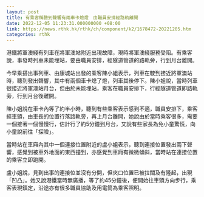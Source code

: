 ```yaml
---
layout: post
title: 有乘客稱聽到聲響有兩車卡熄燈　由職員安排經路軌離開
date: 2022-12-05 11:23:31.000000000 +08:00
link: https://news.rthk.hk/rthk/ch/component/k2/1678472-20221205.htm
categories: rthk
---
```


港鐵將軍澳綫有列車在將軍澳站附近出現故障，現時將軍澳綫服務受阻。有乘客說，事發時列車未能埋站，要由職員安排，經隧道管道的路軌旁，行到月台離開。

今早乘搭出事列車、由康城站出發的乘客陳小姐表示，列車在駛到接近將軍澳站時，聽到發出聲響，其中有兩個車卡熄了燈，列車其後停下。陳小姐說，當時列車很接近將軍澳站月台，但由於未能埋站，乘客在職員安排下，行經隧道管道即路軌旁，行到月台後離開。

陳小姐說在車卡內等了約半小時，聽到有些乘客表示感到不適，職員安排下，乘客經車頭，由車長的位置行落路軌旁，再上月台離開，她說由於當時乘客很多，需要一個接著一個慢慢行，估計行了約5分鐘到月台，又說有些家長為免小童驚慌，向小童說前往「探險」。

當時站在車廂內其中一個連接位置附近的盧小姐表示，聽到連接位置發出兩下聲響，感覺到被車外地面的東西撞到，亦感覺到車廂有微微傾斜，當時站在連接位置的乘客立即跑開。

盧小姐說，見到出事的連接位並沒有分開，但夾口位置已被拉闊及有隆起，出現「凹凸」。她又說港鐵當時無廣播，等了約45分鐘後，便開始往車頭方向步行，乘客表現鎮定，沿途亦有很多職員協助及用電筒為乘客照明。

